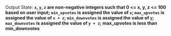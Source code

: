 Output State: **`x`, `y`, `z` are non-negative integers such that 0 <= x, y, z <= 100 based on user input; `min_upvotes` is assigned the value of `x`; `max_upvotes` is assigned the value of `x + z`; `min_downvotes` is assigned the value of `y`; `max_downvotes` is assigned the value of `y + z`; max_upvotes is less than min_downvotes**